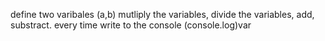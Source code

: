 define two varibales (a,b)
mutliply the variables, divide the variables, add, substract.
every time write to the console (console.log)var